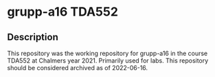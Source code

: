 # grupp-a16 TDA552
## Description
This repository was the working repository for grupp-a16 in the course TDA552 at Chalmers year 2021. Primarily used for labs. This repository should be considered archived as of 2022-06-16.
